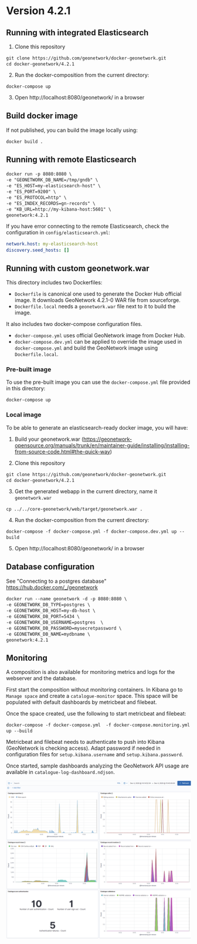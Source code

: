 # Version 4.2.1

## Running with integrated Elasticsearch

1. Clone this repository

```shell script
git clone https://github.com/geonetwork/docker-geonetwork.git
cd docker-geonetwork/4.2.1
```

2. Run the docker-composition from the current directory:

```shell script
docker-compose up
```

3. Open http://localhost:8080/geonetwork/ in a browser


## Build docker image

If not published, you can build the image locally using:

```shell script
docker build .
```

## Running with remote Elasticsearch


```shell script
docker run -p 8080:8080 \
-e "GEONETWORK_DB_NAME=/tmp/gndb" \
-e "ES_HOST=my-elasticsearch-host" \
-e "ES_PORT=9200" \
-e "ES_PROTOCOL=http" \
-e "ES_INDEX_RECORDS=gn-records" \
-e "KB_URL=http://my-kibana-host:5601" \
geonetwork:4.2.1
```

If you have error connecting to the remote Elasticsearch, check the configuration in `config/elasticsearch.yml`:

```yaml
network.host: my-elasticsearch-host
discovery.seed_hosts: []
```



## Running with custom geonetwork.war


This directory includes two Dockerfiles:
* `Dockerfile` is canonical one used to generate the Docker Hub official 
image. It downloads GeoNetwork 4.2.1-0 WAR file from sourceforge.  
* `Dockerfile.local` needs a `geonetwork.war` file next to it to build
the image.

It also includes two docker-compose configuration files.
* `docker-compose.yml` uses official GeoNetwork image from Docker Hub.
* `docker-compose.dev.yml` can be applied to override the image used in 
`docker-compose.yml` and build the GeoNetwork image using `Dockerfile.local`.


### Pre-built image

To use the pre-built image you can use the `docker-compose.yml` file provided 
in this directory:

```shell script
docker-compose up 
```

### Local image

To be able to generate an elasticsearch-ready docker image, you will have:

1. Build your geonetwork.war (https://geonetwork-opensource.org/manuals/trunk/en/maintainer-guide/installing/installing-from-source-code.html#the-quick-way)

2. Clone this repository

```shell script
git clone https://github.com/geonetwork/docker-geonetwork.git
cd docker-geonetwork/4.2.1
```

3. Get the generated webapp in the current directory, name it `geonetwork.war`

```shell
cp ../../core-geonetwork/web/target/geonetwork.war .
```

4. Run the docker-composition from the current directory:

```shell script
docker-compose -f docker-compose.yml -f docker-compose.dev.yml up --build
```

5. Open http://localhost:8080/geonetwork/ in a browser

## Database configuration

See "Connecting to a postgres database" https://hub.docker.com/_/geonetwork


```shell script
docker run --name geonetwork -d -p 8080:8080 \
-e GEONETWORK_DB_TYPE=postgres \
-e GEONETWORK_DB_HOST=my-db-host \
-e GEONETWORK_DB_PORT=5434 \
-e GEONETWORK_DB_USERNAME=postgres  \
-e GEONETWORK_DB_PASSWORD=mysecretpassword \
-e GEONETWORK_DB_NAME=mydbname \
geonetwork:4.2.1
```


## Monitoring

A composition is also available for monitoring metrics and logs 
for the webserver and the database. 

First start the composition without monitoring containers.
In Kibana go to `Manage space` and create a `catalogue-monitor` space.
This space will be populated with default dashboards by metricbeat and filebeat.

Once the space created, use the following to start metricbeat and filebeat:

```shell script
docker-compose -f docker-compose.yml  -f docker-compose.monitoring.yml up --build 
```

Metricbeat and filebeat needs to authenticate to push into Kibana (GeoNetwork is checking access). Adapt password
 if needed in configuration files for `setup.kibana.username` and `setup.kibana.password`. 

Once started, sample dashboards analyzing the GeoNetwork API usage are available in `catalogue-log-dashboard.ndjson`.

![Dashboard](catalogue-log-dashboard.png)
